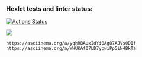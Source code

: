 ### Hexlet tests and linter status:
[![Actions Status](https://github.com/alex21031993/python-project-49/actions/workflows/hexlet-check.yml/badge.svg)](https://github.com/alex21031993/python-project-49/actions)

<a href="https://codeclimate.com/github/alex21031993/python-project-49/maintainability"><img src="https://api.codeclimate.com/v1/badges/6d5319da56091717a6f9/maintainability" /></a>

```https://asciinema.org/a/yqhRBAUxIdYi0AgO7AJVs0DIf```
```https://asciinema.org/a/WHUKAf07LD7ypwiPp5iN4BkTa```

